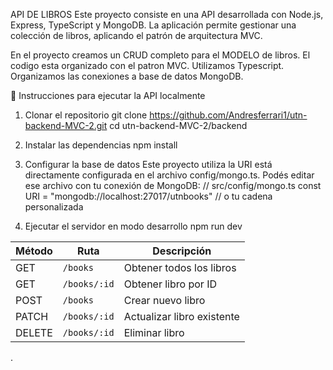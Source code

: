 API DE LIBROS
Este proyecto consiste en una API desarrollada con Node.js, Express, TypeScript y MongoDB. La aplicación permite gestionar una colección de libros, aplicando el patrón de arquitectura MVC.

En el proyecto creamos un CRUD completo para el MODELO de libros. El codigo esta organizado con el patron MVC. Utilizamos Typescript.
Organizamos las conexiones a base de datos MongoDB.

🚀 Instrucciones para ejecutar la API localmente
1. Clonar el repositorio
git clone https://github.com/Andresferrari1/utn-backend-MVC-2.git
cd utn-backend-MVC-2/backend

2. Instalar las dependencias
npm install

3. Configurar la base de datos
Este proyecto utiliza la URI está directamente configurada en el archivo config/mongo.ts. Podés editar ese archivo con tu conexión de MongoDB:
// src/config/mongo.ts
const URI = "mongodb://localhost:27017/utnbooks" // o tu cadena personalizada

4. Ejecutar el servidor en modo desarrollo
npm run dev


| Método | Ruta         | Descripción                |
| ------ | ------------ | -------------------------- |
| GET    | `/books`     | Obtener todos los libros   |
| GET    | `/books/:id` | Obtener libro por ID       |
| POST   | `/books`     | Crear nuevo libro          |
| PATCH  | `/books/:id` | Actualizar libro existente |
| DELETE | `/books/:id` | Eliminar libro             |

.
